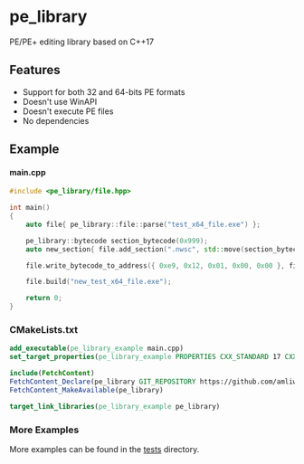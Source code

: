 # pe_library
PE/PE+ editing library based on C++17

## Features

- Support for both 32 and 64-bits PE formats
- Doesn't use WinAPI
- Doesn't execute PE files
- No dependencies

## Example

#### main.cpp

```C++
#include <pe_library/file.hpp>

int main()
{
	auto file{ pe_library::file::parse("test_x64_file.exe") };

	pe_library::bytecode section_bytecode(0x999);
	auto new_section{ file.add_section(".nwsc", std::move(section_bytecode)) };

	file.write_bytecode_to_address({ 0xe9, 0x12, 0x01, 0x00, 0x00 }, file.get_entry_point_address());

	file.build("new_test_x64_file.exe");

	return 0;
}
```

### CMakeLists.txt

```CMake
add_executable(pe_library_example main.cpp)
set_target_properties(pe_library_example PROPERTIES CXX_STANDARD 17 CXX_STANDARD_REQUIRED ON CXX_EXTENSIONS OFF)

include(FetchContent)
FetchContent_Declare(pe_library GIT_REPOSITORY https://github.com/amliwada/pe_library.git GIT_TAG v1.0.0)
FetchContent_MakeAvailable(pe_library)

target_link_libraries(pe_library_example pe_library)
```

### More Examples

More examples can be found in the [tests](./tests/) directory.